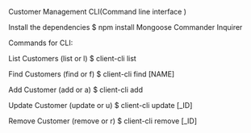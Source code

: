 Customer Management CLI(Command line interface )

Install the dependencies
$ npm install Mongoose Commander Inquirer

Commands for CLI:

List Customers (list or l)
$ client-cli list

Find Customers (find or f)
$ client-cli find [NAME]

Add Customer (add or a)
$ client-cli add

Update Customer (update or u)
$ client-cli update [_ID]

Remove Customer (remove or r)
$ client-cli remove [_ID]
